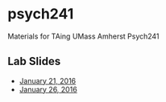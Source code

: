 # psych241
Materials for TAing UMass Amherst Psych241

## Lab Slides
- [January 21, 2016](http://psadil.github.io/psych241/lab1_21jan2016)
- [January 26, 2016](http://psadil.github.io/psych241/lab2_26jan2016/lab2_26jan2016)
